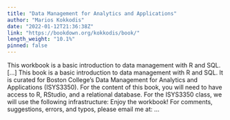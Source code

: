 ```yaml
---
title: "Data Management for Analytics and Applications"
author: "Marios Kokkodis"
date: "2022-01-12T21:36:38Z"
link: "https://bookdown.org/kokkodis/book/"
length_weight: "10.1%"
pinned: false
---
```


This workbook is a basic introduction to data management with R and SQL. [...] This book is a basic introduction to data management with R and SQL. It is curated for Boston College’s Data Management for Analytics and Applications (ISYS3350). For the content of this book, you will need to have access to R, RStudio, and a relational database. For the ISYS3350 class, we will use the following infrastructure: Enjoy the workbook! For comments, suggestions, errors, and typos, please email me at: ...
